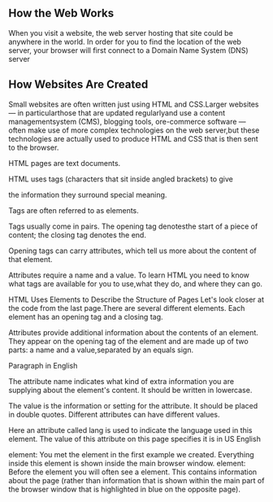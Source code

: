 ## How the Web Works
When you visit a website, the web server
hosting that site could be anywhere in the
world. In order for you to find the location of
the web server, your browser will first connect
to a Domain Name System (DNS) server

## How Websites Are Created
Small websites are often written just using HTML and CSS.Larger websites — in particularthose that are updated regularlyand use a content managementsystem (CMS), blogging tools, ore-commerce software — often make use of more complex technologies on the web server,but these technologies are actually used to produce HTML and CSS that is then sent to the browser.

HTML pages are text documents.

HTML uses tags (characters that sit inside angled brackets) to give 

the information they surround special meaning.

Tags are often referred to as elements.

Tags usually come in pairs. The opening tag denotesthe start of a piece of content; the closing tag denotes the end.

Opening tags can carry attributes, which tell us more about the content of that element.

Attributes require a name and a value.
To learn HTML you need to know what tags are available for you to use,what they do, and where they can go.

HTML Uses Elements to Describe the Structure of Pages
Let's look closer at the code from the last page.There are several different elements. Each element has an opening tag and a closing tag.

Attributes provide additional information about the contents of an element. They appear on the opening tag of the element and are
made up of two parts: a name and a value,separated by an equals sign.

<p lang="en-us">Paragraph in English</p>

The attribute name indicates what kind of extra information you are supplying about the element's content. It should be written in lowercase.

The value is the information or setting for the attribute. It
should be placed in double quotes. Different attributes can
have different values.

Here an attribute called lang is
used to indicate the language
used in this element. The value
of this attribute on this page
specifies it is in US English

<body> element:
You met the <body> element
in the first example we created.
Everything inside this element is
shown inside the main browser
window.
<head> element:
Before the <body> element you
will often see a <head> element.
This contains information
about the page (rather than
information that is shown within
the main part of the browser
window that is highlighted in
blue on the opposite page).


<title> element:
The contents of the <title>
element are either shown in the
top of the browser, above where
you usually type in the URL of
the page you want to visit, or
on the tab for that page (if your
browser uses tabs to allow you
to view multiple pages at the

## EXTRA MARKUP
HTML 5:
<!DOCTYPE html> elment:
HTML 4:
<!DOCTYPE html PUBLIC
"-//W3C//DTD HTML 4.01 Transitional//EN"
"http://www.w3.org/TR/html4/loose.dtd"> element
Transitional XHTML 1.0:
<!DOCTYPE html PUBLIC
"-//W3C//DTD XHTML 1.0 Transitional//EN"
"http://www.w3.org/TR/xhtml1/DTD/
xhtml1-transitional.dtd"> element
Strict XHTML 1.0:
<!DOCTYPE html PUBLIC
"-//W3C//DTD XHTML 1.0 Strict//EN"
"http://www.w3.org/TR/xhtml1/DTD/
xhtml1-strict.dtd">element
XML Declaration:
<?xml version="1.0" ?> element
DOCTYPES tell browsers which version of HTML you are using.

You can add comments to your code between the <!-- and --> markers.

The id and class attributes allow you to identify particular elements.

The <div> and <span> elements allow you to group
block-level and inline elements together.

<iframes> cut windows into your web pages through which other pages can be displayed.

The <meta> tag allows you to supply all kinds of information about your web page.

Escape characters are used to include special characters in your pages such as <, >, and ©.

The new HTML5 elements indicate the purpose of different parts of a web page and help to describe its structure.
The new elements provide clearer code (compared with using multiple <div> elements).

Older browsers that do not understand HTML5 elements need to be told which elements are block-level elements.
To make HTML5 elements work in Internet Explorer 8 (and older versions of IE), extra JavaScript is needed, which is available free from Google

Because there have been several versions of HTML, each
web page should begin with a DOCTYPE declaration to tell a
browser which version of HTML the page is using (although
browsers usually display the page even if it is not included).
We will therefore be including
one in each example for the rest
of the book.

As you will see when we come to look at CSS and its box model on
page 316, the use of a DOCTYPE can also help the browser to
render a page correctly. Because XHTML was written
in XML, you will sometimes see pages that use the XHTML strict DOCTYPE start with the optional XML declaration. Where this is used, it should be the first thing in a document.
There must be nothing before it,
not even a space.

**comments in HTML:**
If you want to add a comment
to your code that will not be
visible in the user's browser, you
can add the text between these
characters:
<!-- comment goes here -->

Example:
<!-- start of introduction -->
<h1>Current Exhibitions</h1>
<h2>Olafur Eliasson</h2>
<!-- end of introduction -->
<!-- start of main text -->
<p>Olafur Eliasson was born in Copenhagen, Denmark
in 1967 to Icelandic parents.</p>
<p>He is known for sculptures and large-scale
installation art employing elemental materials
such as light, water, and air temperature to
enhance the viewer's experience.</p>
<!-- end of main text -->
<!--
<a href="mailto:info@example.org">Contact</a>
-->

There are some characters that are used in
and reserved by HTML code. (For example, the
left and right angled brackets.)

HTML5 is introducing a new set of
elements that help define the structure of
a page.

They are covered here (rather than with the other HTML
elements you met earlier in the book) because you'll find
it easier to understand how they can be used now that you
have seen how CSS can control the layout a page. These
new elements are going to play an important part in creating
layouts going forward. 

Example Site Map:
                          Home
About           Articles       Visit             Shop      Contact
History         News            Location          Books
Foundation      Book Reviews    Opening Times     Gifts
Future Plans    Press 
                Interviews      Tickets

It's important to understand who your target audienceis, why they would come to your site, what information they want to find and when they are likely to return.

Site maps allow you to plan the structure of a site.

Wireframes allow you to organize the information that will need to go on each page.

Design is about communication. Visual hierarchy helps visitors understand what you are trying to tell them.

You can differentiate between pieces of information using size, color,and style.

You can use grouping and similarity to help simplify
the information you present.
                
looks at some key concepts in computer programming, showing you how computers create models of the world using data, and how JavaScript
is used to change the contents of an HTML page.

How JavaScript makes webpages more interavtive:

1 ACCESS CONTENT
You can use JavaScript to select any element, attribute, or text from an HTML page. For example:
• Select the text inside all of the <hl> elements on a page
• Select any elements that have a class attribute with a value of note
• Find out what was entered into a text input whose id attribute has a
  value of email 

2 MODIFY CONTENT

You can use JavaScript to add elements, attributes, and text to the
page, or remove them. For example:
• Add a paragraph of text after the first <hl> element
• Change the value of class attributes to trigger new CSS rules
  for those elements
• Change the size or position of an <img> element

3 PROGRAM RULES

You can specify a set of steps for the browser to follow (like a recipe), which allows it to access or change the content of a page. For example:
• A gallery script could check which image a user clicked on and        display a larger version of that image.
• A mortgage calculator could collect values from a form, perform a     calculation, and display repayments.
• An animation could check the dimensions of the browser window
  and move an image to the bottom of the viewable area (also known as
  the viewport).

4 REACT TO EVENTS
You can specify that a script should run when a specific event has occurred. For example, it could be run when:
• A button is pressed
• A link is clicked (or tapped) on
• A cursor hovers over an element
• Information is added to a form
• An interval of time has passed
• A web page has finished loading

A script is a series of instructions that a computer can follow to achieve a goal.

To write a script, you need to first state your goal and then list the
tasks that need to be completed in order to achieve it.

You need to learn to "think" like a computer because they solve
tasks in different ways than you or I might approach them.

Often scripts will need to perform different tasks in different situations. You can use flowcharts to work out how the tasks fit together.
The flowcharts show the paths between each step.
A script is a series of instructions that the computer
can follow in order to achieve a goal

Each time the script runs, it might only use a subset of
all the instructions.

Computers approach tasks in a different way than humans, so your instructions must let the computer solve the task prggrammatically

To approach writing a script, break down your goal into a series of tasks and then work out each step needed to complete that task (a flowchart can help).

Computers creates models of the world using Data
Programmers can write code to say "when this event occurs,eun that code."

web browsers use HTML markup to create amodel of the webpage.Each creates its own node (which a kind of object).

To make webpages interactive you write code that uses the browser's model of the web page.

It is best to keep JavaScript code in its own JavaScript
file. JavaScript files are text files (like HTML pages and
CSS style sheets), but they have the . js extension

The HTML <script> element is used in HTML pages
to tell the browser to load the JavaScript file (rather like
the <link> element can be used to load a CSS file).

If you view the source code of the page in the browser,
the JavaScript will not have changed the HTML,
because the script works with the model of the web
page that the browser has created.